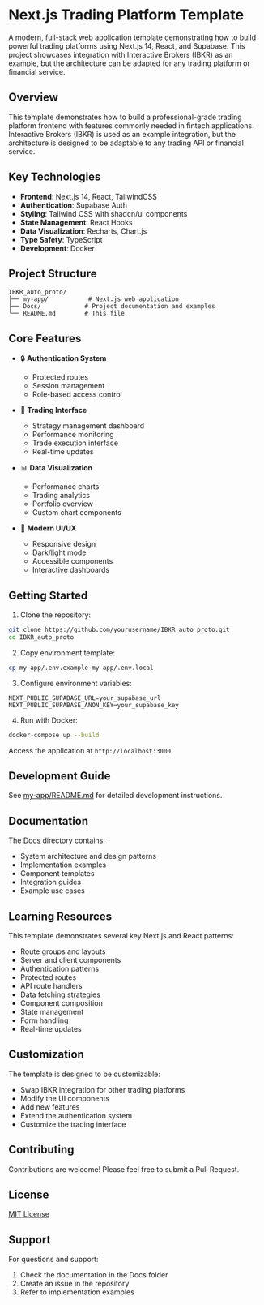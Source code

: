 # Next.js Trading Platform Template

A modern, full-stack web application template demonstrating how to build powerful trading platforms using Next.js 14, React, and Supabase. This project showcases integration with Interactive Brokers (IBKR) as an example, but the architecture can be adapted for any trading platform or financial service.

## Overview

This template demonstrates how to build a professional-grade trading platform frontend with features commonly needed in fintech applications. Interactive Brokers (IBKR) is used as an example integration, but the architecture is designed to be adaptable to any trading API or financial service.

## Key Technologies

- **Frontend**: Next.js 14, React, TailwindCSS
- **Authentication**: Supabase Auth
- **Styling**: Tailwind CSS with shadcn/ui components
- **State Management**: React Hooks
- **Data Visualization**: Recharts, Chart.js
- **Type Safety**: TypeScript
- **Development**: Docker

## Project Structure

```
IBKR_auto_proto/
├── my-app/           # Next.js web application
├── Docs/            # Project documentation and examples
└── README.md        # This file
```

## Core Features

- 🔒 **Authentication System**
  - Protected routes
  - Session management
  - Role-based access control

- 🎯 **Trading Interface**
  - Strategy management dashboard
  - Performance monitoring
  - Trade execution interface
  - Real-time updates

- 📊 **Data Visualization**
  - Performance charts
  - Trading analytics
  - Portfolio overview
  - Custom chart components

- 🎨 **Modern UI/UX**
  - Responsive design
  - Dark/light mode
  - Accessible components
  - Interactive dashboards

## Getting Started

1. Clone the repository:
```bash
git clone https://github.com/yourusername/IBKR_auto_proto.git
cd IBKR_auto_proto
```

2. Copy environment template:
```bash
cp my-app/.env.example my-app/.env.local
```

3. Configure environment variables:
```env
NEXT_PUBLIC_SUPABASE_URL=your_supabase_url
NEXT_PUBLIC_SUPABASE_ANON_KEY=your_supabase_key
```

4. Run with Docker:
```bash
docker-compose up --build
```

Access the application at `http://localhost:3000`

## Development Guide

See [my-app/README.md](./my-app/README.md) for detailed development instructions.

## Documentation

The [Docs](./Docs) directory contains:
- System architecture and design patterns
- Implementation examples
- Component templates
- Integration guides
- Example use cases

## Learning Resources

This template demonstrates several key Next.js and React patterns:
- Route groups and layouts
- Server and client components
- Authentication patterns
- Protected routes
- API route handlers
- Data fetching strategies
- Component composition
- State management
- Form handling
- Real-time updates

## Customization

The template is designed to be customizable:
- Swap IBKR integration for other trading platforms
- Modify the UI components
- Add new features
- Extend the authentication system
- Customize the trading interface

## Contributing

Contributions are welcome! Please feel free to submit a Pull Request.

## License

[MIT License](LICENSE)

## Support

For questions and support:
1. Check the documentation in the Docs folder
2. Create an issue in the repository
3. Refer to implementation examples